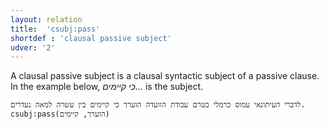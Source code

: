 ```yaml
---
layout: relation
title:  'csubj:pass'
shortdef : 'clausal passive subject'
udver: '2'
---
```


A clausal passive subject is a clausal syntactic subject of a passive
clause. In the example below, *כי קיימים...* is the subject.

~~~ sdparse
לדברי העיתונאי עמוס כרמלי בטרם עבודת הוועדה הוערך כי קיימים בין עשרה למאה נעדרים.
csubj:pass(הוערך, קיימים)
~~~
<!-- Interlanguage links updated Út 9. května 2023, 20:04:10 CEST -->
